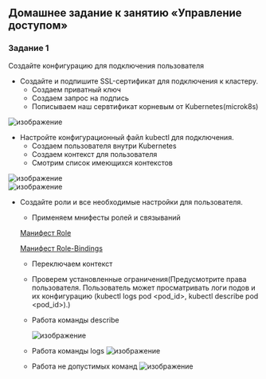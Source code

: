 
## Домашнее задание к занятию «Управление доступом»

### Задание 1
Создайте конфигурацию для подключения пользователя

  - Создайте и подпишите SSL-сертификат для подключения к кластеру.
       * Создаем приватный ключ
       * Создаем запрос на подпись
       * Пописываем наш сервтификат корневым от Kubernetes(microk8s)

 ![изображение](https://github.com/user-attachments/assets/67941c73-60cd-4ad4-bd77-4a383913a9ff)


  - Настройте конфигурационный файл kubectl для подключения.
       * Создаем пользователя внутри  Kubernetes
       * Создаем контекст для пользователя
       * Смотрим список имеющихся контекстов

  ![изображение](https://github.com/user-attachments/assets/a968a9cd-fa66-4cba-b7f4-2b4833d83d48)      
  ![изображение](https://github.com/user-attachments/assets/ed427f85-dd52-4ca6-ba07-d993dfa9edd4)


  - Создайте роли и все необходимые настройки для пользователя.

    * Применяем мнифесты ролей и связываний

    [Манифест Role](role.yaml)
    
    [Манифест Role-Bindings](role-binding.yaml)

    * Переключаем контекст
    * Проверем установленные ограничения(Предусмотрите права пользователя. Пользователь может просматривать логи подов и их конфигурацию (kubectl logs pod <pod_id>, kubectl describe pod <pod_id>).)
    * Работа команды describe

      ![изображение](https://github.com/user-attachments/assets/6c239fc3-1fda-47a7-b850-4025b0ba2a31)

    * Работа команды logs
      ![изображение](https://github.com/user-attachments/assets/5acfb07a-6c02-42fa-8235-7f06dc05ee22)

    * Работа не допустимых команд
      ![изображение](https://github.com/user-attachments/assets/ed2b00b0-e03d-47ae-a043-4f7c23664018)

    

